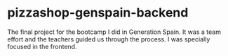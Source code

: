 # pizzashop-genspain-backend
The final project for the bootcamp I did in Generation Spain. It was a team effort and the teachers guided us through the process. I was specially focused in the frontend.
